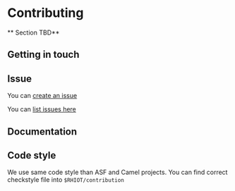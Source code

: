 # Contributing

** Section TBD**

## Getting in touch

## Issue

You can [create an issue](https://github.com/rhiot/rhiot/issues/new)

You can [list issues here](https://github.com/rhiot/rhiot/issues)

## Documentation

## Code style

We use same code style than ASF and Camel projects.
You can find correct checkstyle file into `$RHIOT/contribution`

